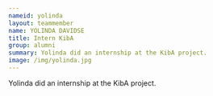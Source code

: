 ```yaml
---
nameid: yolinda
layout: teammember
name: YOLINDA DAVIDSE
title: Intern KibA
group: alumni
summary: Yolinda did an internship at the KibA project.
image: /img/yolinda.jpg
---
```


Yolinda did an internship at the KibA project. 
